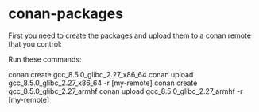 # conan-packages

First you need to create the packages and upload them to a conan remote that you control:

Run these commands:

conan create gcc_8.5.0_glibc_2.27_x86_64
conan upload gcc_8.5.0_glibc_2.27_x86_64 -r [my-remote]
conan create gcc_8.5.0_glibc_2.27_armhf
conan upload gcc_8.5.0_glibc_2.27_armhf -r [my-remote]
